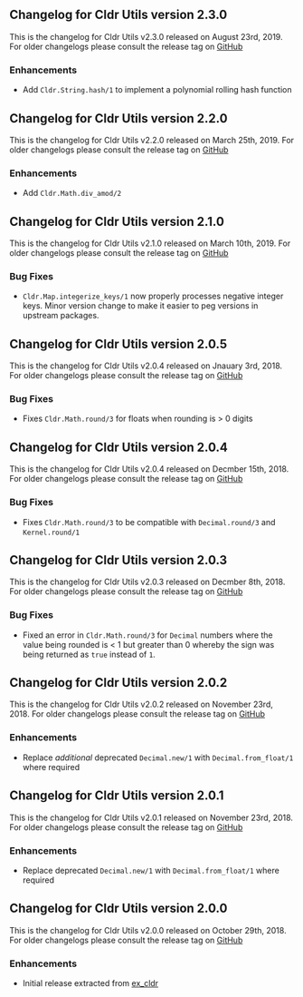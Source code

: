 ## Changelog for Cldr Utils version 2.3.0

This is the changelog for Cldr Utils v2.3.0 released on August 23rd, 2019.  For older changelogs please consult the release tag on [GitHub](https://github.com/kipcole9/cldr_utils/tags)

### Enhancements

* Add `Cldr.String.hash/1` to implement a polynomial rolling hash function

## Changelog for Cldr Utils version 2.2.0

This is the changelog for Cldr Utils v2.2.0 released on March 25th, 2019.  For older changelogs please consult the release tag on [GitHub](https://github.com/kipcole9/cldr_utils/tags)

### Enhancements

* Add `Cldr.Math.div_amod/2`

## Changelog for Cldr Utils version 2.1.0

This is the changelog for Cldr Utils v2.1.0 released on March 10th, 2019.  For older changelogs please consult the release tag on [GitHub](https://github.com/kipcole9/cldr_utils/tags)

### Bug Fixes

* `Cldr.Map.integerize_keys/1` now properly processes negative integer keys. Minor version change to make it easier to peg versions in upstream packages.

## Changelog for Cldr Utils version 2.0.5

This is the changelog for Cldr Utils v2.0.4 released on Jnauary 3rd, 2018.  For older changelogs please consult the release tag on [GitHub](https://github.com/kipcole9/cldr_utils/tags)

### Bug Fixes

* Fixes `Cldr.Math.round/3` for floats when rounding is > 0 digits

## Changelog for Cldr Utils version 2.0.4

This is the changelog for Cldr Utils v2.0.4 released on Decmber 15th, 2018.  For older changelogs please consult the release tag on [GitHub](https://github.com/kipcole9/cldr_utils/tags)

### Bug Fixes

* Fixes `Cldr.Math.round/3` to be compatible with `Decimal.round/3` and `Kernel.round/1`

## Changelog for Cldr Utils version 2.0.3

This is the changelog for Cldr Utils v2.0.3 released on Decmber 8th, 2018.  For older changelogs please consult the release tag on [GitHub](https://github.com/kipcole9/cldr_utils/tags)

### Bug Fixes

* Fixed an error in `Cldr.Math.round/3` for `Decimal` numbers where the value being rounded is < 1 but greater than 0 whereby the sign was being returned as `true` instead of `1`.

## Changelog for Cldr Utils version 2.0.2

This is the changelog for Cldr Utils v2.0.2 released on November 23rd, 2018.  For older changelogs please consult the release tag on [GitHub](https://github.com/kipcole9/cldr_utils/tags)

### Enhancements

* Replace *additional* deprecated `Decimal.new/1` with `Decimal.from_float/1` where required

## Changelog for Cldr Utils version 2.0.1

This is the changelog for Cldr Utils v2.0.1 released on November 23rd, 2018.  For older changelogs please consult the release tag on [GitHub](https://github.com/kipcole9/cldr_utils/tags)

### Enhancements

* Replace deprecated `Decimal.new/1` with `Decimal.from_float/1` where required

## Changelog for Cldr Utils version 2.0.0

This is the changelog for Cldr Utils v2.0.0 released on October 29th, 2018.  For older changelogs please consult the release tag on [GitHub](https://github.com/kipcole9/cldr_utils/tags)

### Enhancements

* Initial release extracted from [ex_cldr](https://hex.pm/packages/ex_cldr)